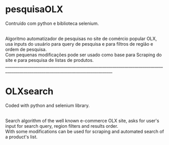 # pesquisaOLX
Contruído com python e biblioteca selenium.</br></br>

Algoritmo automatizador de pesquisas no site de comércio popular OLX, usa inputs do usuário para query de pesquisa e para filtros de região e ordem de pesquisa.</br>
Com pequenas modificações pode ser usado como base para Scraping do site e para pesquisa de listas de produtos.</br>
___________________________________________________________________________________________________________________________________</br>

# OLXsearch
Coded with python and selenium library.</br></br>

Search algorithm of the well known e-commerce OLX site, asks for user's input for search query, region filters and results order.</br>
With some modifications can be used for scraping and automated search of a product's list.
